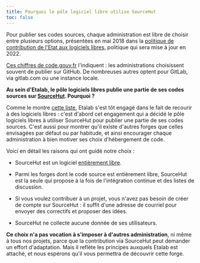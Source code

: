 ```yaml
---
title: Pourquoi le pôle logiciel libre utilise SourceHut
toc: false
---
```


Pour publier ses codes sources, chaque administration est libre de
choisir entre plusieurs options, présentées en mai 2018 dans la
[politique de contribution de l'Etat aux logiciels
libres](https://www.numerique.gouv.fr/publications/politique-logiciel-libre/),
politique qui sera mise à jour en 2022.

[Ces chiffres de code.gouv.fr](https://code.gouv.fr/#/stats)
l'indiquent : les administrations choisissent souvent de publier sur
GitHub.  De nombreuses autres optent pour GitLab, via gitlab.com ou
une instance locale.

**Au sein d'Etalab, le pôle logiciels libres publie une partie de ses
codes sources sur [SourceHut](https://sourcehut.org).  Pourquoi ?**

Comme le montre [cette
liste](https://github.com/etalab/etalab/blob/master/logiciels-libres.md#les-logiciels-libres-utilis%C3%A9s-par-etalab),
Etalab s'est tôt engagé dans le fait de recourir à des logiciels
libres : c'est d'abord cet engagement qui a décidé le pôle logiciels
libres à utiliser SourceHut pour publier une partie de ses codes
sources.  C'est aussi pour montrer qu'il existe d'autres forges que
celles envisagées par défaut ou par habitude, et ainsi encourager
chaque administration à bien motiver ses choix d'hébergement de code.

Voici en détail les raisons qui ont guidé notre choix :

- SourceHut est un logiciel [entièrement
  libre](https://sr.ht/~sircmpwn/sourcehut/).

- Parmi les forges dont le code source est entièrement libre,
  SourceHut est la seule qui propose à la fois de l'intégration
  continue et des listes de discussion.

- Si vous voulez contribuer à un projet, vous n'avez pas besoin de
  créer de compte sur SourceHut : il suffit d'une adresse de courriel
  pour envoyer des correctifs et proposer des idées.

- SourceHut ne collecte aucune donnée de ses utilisateurs.

**Ce choix n'a pas vocation à s'imposer à d'autres administration**,
ni même à tous nos projets, parce que la contribution via SourceHut
peut demander un effort d'adaptation.  Mais il reflète les principes
auxquels Etalab est attaché, et nous espérons qu'il vous permettra de
découvrir cette forge.
